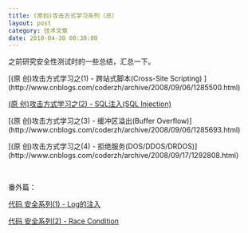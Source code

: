 ```yaml
---
title: (原创)攻击方式学习系列（总）
layout: post
category: 技术文章
date: 2010-04-30 00:30:00
---
```


之前研究安全性测试时的一些总结，汇总一下。

<p>[(原 创)攻击方式学习之(1) - 跨站式脚本(Cross-Site Scripting) ](http://www.cnblogs.com/coderzh/archive/2008/09/06/1285500.html)
  
[(原 创)攻击方式学习之(2) - SQL注入(SQL Injection)](http://www.cnblogs.com/coderzh/archive/2008/09/06/1285556.html)

<p>[(原 创)攻击方式学习之(3) - 缓冲区溢出(Buffer Overflow)](http://www.cnblogs.com/coderzh/archive/2008/09/06/1285693.html)

<p>[(原 创)攻击方式学习之(4) - 拒绝服务(DOS/DDOS/DRDOS)](http://www.cnblogs.com/coderzh/archive/2008/09/17/1292808.html)

&nbsp;

番外篇：
  
[代码 安全系列(1) - Log的注入](http://www.cnblogs.com/coderzh/archive/2008/12/15/1355530.html)&nbsp;
  
[代码 安全系列(2) - Race Condition](http://www.cnblogs.com/coderzh/archive/2008/12/31/1365994.html)&nbsp;
</p></p></p>
